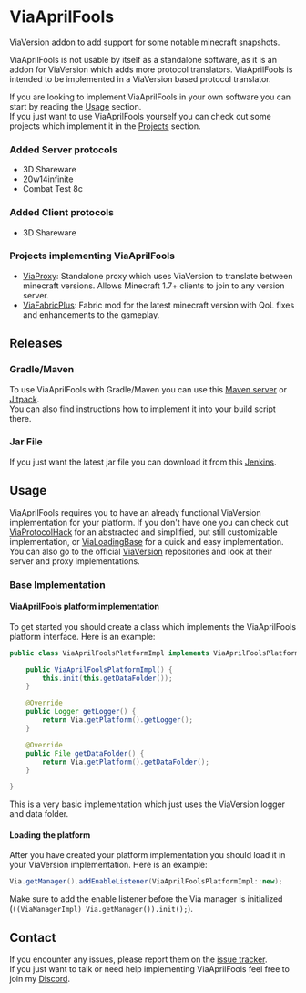 # ViaAprilFools
ViaVersion addon to add support for some notable minecraft snapshots.

ViaAprilFools is not usable by itself as a standalone software, as it is an addon for ViaVersion which adds more protocol translators.
ViaAprilFools is intended to be implemented in a ViaVersion based protocol translator.

If you are looking to implement ViaAprilFools in your own software you can start by reading the [Usage](#usage) section.  
If you just want to use ViaAprilFools yourself you can check out some projects which implement it in the [Projects](#projects-implementing-viaaprilfools) section.

### Added Server protocols
- 3D Shareware
- 20w14infinite
- Combat Test 8c

### Added Client protocols
- 3D Shareware

### Projects implementing ViaAprilFools
 - [ViaProxy](https://github.com/RaphiMC/ViaProxy): Standalone proxy which uses ViaVersion to translate between minecraft versions. Allows Minecraft 1.7+ clients to join to any version server.
 - [ViaFabricPlus](https://github.com/FlorianMichael/ViaFabricPlus): Fabric mod for the latest minecraft version with QoL fixes and enhancements to the gameplay.

## Releases
### Gradle/Maven
To use ViaAprilFools with Gradle/Maven you can use this [Maven server](https://maven.lenni0451.net/#/releases/net/raphimc/ViaAprilFools) or [Jitpack](https://jitpack.io/#RaphiMC/ViaAprilFools).  
You can also find instructions how to implement it into your build script there.

### Jar File
If you just want the latest jar file you can download it from this [Jenkins](https://build.lenni0451.net/job/ViaAprilFools/).

## Usage
ViaAprilFools requires you to have an already functional ViaVersion implementation for your platform.
If you don't have one you can check out [ViaProtocolHack](https://github.com/RaphiMC/ViaProtocolHack) for an abstracted and simplified, but still customizable implementation,
or [ViaLoadingBase](https://github.com/FlorianMichael/ViaLoadingBase) for a quick and easy implementation.
You can also go to the official [ViaVersion](https://github.com/ViaVersion) repositories and look at their server and proxy implementations.

### Base Implementation
#### ViaAprilFools platform implementation
To get started you should create a class which implements the ViaAprilFools platform interface.
Here is an example:
```java
public class ViaAprilFoolsPlatformImpl implements ViaAprilFoolsPlatform {

    public ViaAprilFoolsPlatformImpl() {
        this.init(this.getDataFolder());
    }

    @Override
    public Logger getLogger() {
        return Via.getPlatform().getLogger();
    }

    @Override
    public File getDataFolder() {
        return Via.getPlatform().getDataFolder();
    }

}
```
This is a very basic implementation which just uses the ViaVersion logger and data folder.

#### Loading the platform
After you have created your platform implementation you should load it in your ViaVersion implementation.
Here is an example:
```java
Via.getManager().addEnableListener(ViaAprilFoolsPlatformImpl::new);
```
Make sure to add the enable listener before the Via manager is initialized (``((ViaManagerImpl) Via.getManager()).init();``).

## Contact
If you encounter any issues, please report them on the
[issue tracker](https://github.com/RaphiMC/ViaAprilFools/issues).  
If you just want to talk or need help implementing ViaAprilFools feel free to join my
[Discord](https://discord.gg/dCzT9XHEWu).
